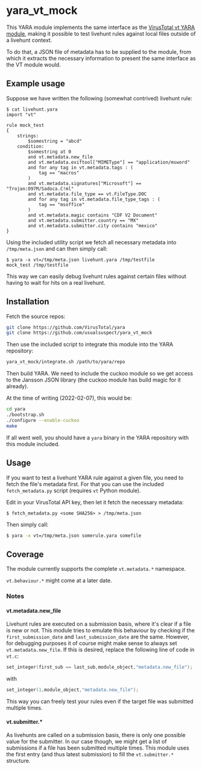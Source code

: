# yara\_vt\_mock

This YARA module implements the same interface as the [VirusTotal vt YARA module](https://support.virustotal.com/hc/en-us/articles/360007088057-Writing-YARA-rules-for-Livehunt), making it possible to test livehunt rules against local files outside of a livehunt context.

To do that, a JSON file of metadata has to be supplied to the module, from which it extracts the necessary information to present the same interface as the VT module would.

## Example usage

Suppose we have written the following (somewhat contrived) livehunt rule:

```
$ cat livehunt.yara
import "vt"

rule mock_test
{
    strings:
        $somestring = "abcd"
    condition:
        $somestring at 0
        and vt.metadata.new_file
        and vt.metadata.exiftool["MIMEType"] == "application/msword"
        and for any tag in vt.metadata.tags : (
            tag == "macros"
        )
        and vt.metadata.signatures["Microsoft"] == "Trojan:O97M/Sadoca.C!ml"
        and vt.metadata.file_type == vt.FileType.DOC
        and for any tag in vt.metadata.file_type_tags : (
            tag == "msoffice"
        )
        and vt.metadata.magic contains "CDF V2 Document"
        and vt.metadata.submitter.country == "MX"
        and vt.metadata.submitter.city contains "mexico"
}

```

Using the included utility script we fetch all necessary metadata into `/tmp/meta.json` and can then simply call:

```
$ yara -x vt=/tmp/meta.json livehunt.yara /tmp/testfile
mock_test /tmp/testfile
```

This way we can easily debug livehunt rules against certain files without having to wait for hits on a real livehunt.

## Installation

Fetch the source repos:

```bash
git clone https://github.com/VirusTotal/yara
git clone https://github.com/usualsuspect/yara_vt_mock
```

Then use the included script to integrate this module into the YARA repository:

```bash
yara_vt_mock/integrate.sh /path/to/yara/repo
```

Then build YARA. We need to include the cuckoo module so we get access to the Jansson JSON library (the cuckoo module has build magic for it already).

At the time of writing (2022-02-07), this would be:

```bash
cd yara
./bootstrap.sh
./configure --enable-cuckoo
make
```

If all went well, you should have a `yara` binary in the YARA repository with this module included.

## Usage

If you want to test a livehunt YARA rule against a given file, you need to fetch the file's metadata first. For that you can use the included `fetch_metadata.py` script (requires `vt` Python module).

Edit in your VirusTotal API key, then let it fetch the necessary metadata:

```
$ fetch_metadata.py <some SHA256> > /tmp/meta.json
```

Then simply call:

```bash
$ yara -x vt=/tmp/meta.json somerule.yara somefile
```

## Coverage

The module currently supports the complete `vt.metadata.*` namespace.

`vt.behaviour.*` might come at a later date.

### Notes

#### vt.metadata.new\_file

Livehunt rules are executed on a submission basis, where it's clear if a file is new or not. This module tries to emulate this behaviour by checking if the `first_submission_date` and `last_submission_date` are the same. However, for debugging purposes it of course might make sense to always set `vt.metadata.new_file`. If this is desired, replace the following line of code in `vt.c`:

```c
set_integer(first_sub == last_sub,module_object,"metadata.new_file");
```

with

```c
set_integer(1,module_object,"metadata.new_file");
```

This way you can freely test your rules even if the target file was submitted multiple times.

#### vt.submitter.*

As livehunts are called on a submission basis, there is only one possible value for the submitter. In our case though, we might get a list of submissions if a file has been submitted multiple times. This module uses the first entry (and thus latest submission) to fill the `vt.submitter.*` structure.
